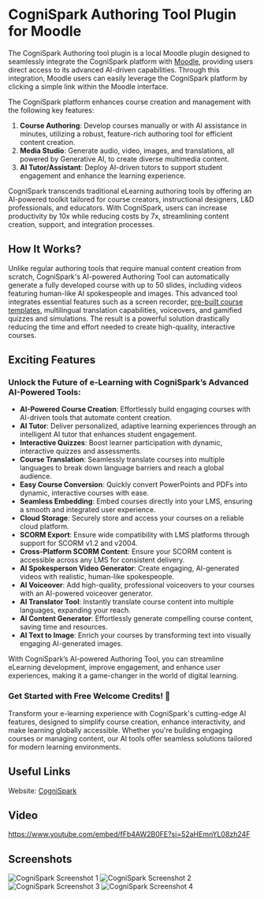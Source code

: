 # CogniSpark Authoring Tool Plugin for Moodle

The CogniSpark Authoring tool plugin is a local Moodle plugin designed to seamlessly integrate the CogniSpark platform with [Moodle](https://www.paradisosolutions.com/what-is-moodle/), providing users direct access to its advanced AI-driven capabilities. Through this integration, Moodle users can easily leverage the CogniSpark platform by clicking a simple link within the Moodle interface. 

The CogniSpark platform enhances course creation and management with the following key features: 

1. **Course Authoring**: Develop courses manually or with AI assistance in minutes, utilizing a robust, feature-rich authoring tool for efficient content creation.
2. **Media Studio**: Generate audio, video, images, and translations, all powered by Generative AI, to create diverse multimedia content.
3. **AI Tutor/Assistant**: Deploy AI-driven tutors to support student engagement and enhance the learning experience. 

CogniSpark transcends traditional eLearning authoring tools by offering an AI-powered toolkit tailored for course creators, instructional designers, L&D professionals, and educators. With CogniSpark, users can increase productivity by 10x while reducing costs by 7x, streamlining content creation, support, and integration processes. 

## How It Works?

Unlike regular authoring tools that require manual content creation from scratch, CogniSpark's AI-powered Authoring Tool can automatically generate a fully developed course with up to 50 slides, including videos featuring human-like AI spokespeople and images. This advanced tool integrates essential features such as a screen recorder, [pre-built course templates](https://www.paradisosolutions.com/elearning-course-examples/), multilingual translation capabilities, voiceovers, and gamified quizzes and simulations. The result is a powerful solution drastically reducing the time and effort needed to create high-quality, interactive courses.

## Exciting Features

### Unlock the Future of e-Learning with CogniSpark’s Advanced AI-Powered Tools:
- **AI-Powered Course Creation**: Effortlessly build engaging courses with AI-driven tools that automate content creation.
- **AI Tutor**: Deliver personalized, adaptive learning experiences through an intelligent AI tutor that enhances student engagement.
- **Interactive Quizzes**: Boost learner participation with dynamic, interactive quizzes and assessments. 
- **Course Translation**: Seamlessly translate courses into multiple languages to break down language barriers and reach a global audience.
- **Easy Course Conversion**: Quickly convert PowerPoints and PDFs into dynamic, interactive courses with ease. 
- **Seamless Embedding**: Embed courses directly into your LMS, ensuring a smooth and integrated user experience.
- **Cloud Storage**: Securely store and access your courses on a reliable cloud platform.  
- **SCORM Export**: Ensure wide compatibility with LMS platforms through support for SCORM v1.2 and v2004. 
- **Cross-Platform SCORM Content**: Ensure your SCORM content is accessible across any LMS for consistent delivery. 
- **AI Spokesperson Video Generator**: Create engaging, AI-generated videos with realistic, human-like spokespeople. 
- **AI Voiceover**: Add high-quality, professional voiceovers to your courses with an AI-powered voiceover generator.
- **AI Translator Tool**: Instantly translate course content into multiple languages, expanding your reach. 
- **AI Content Generator**: Effortlessly generate compelling course content, saving time and resources. 
- **AI Text to Image**: Enrich your courses by transforming text into visually engaging AI-generated images.

With CogniSpark’s AI-powered Authoring Tool, you can streamline eLearning development, improve engagement, and enhance user experiences, making it a game-changer in the world of digital learning. 

### Get Started with Free Welcome Credits! 🎉
Transform your e-learning experience with CogniSpark's cutting-edge AI features, designed to simplify course creation, enhance interactivity, and make learning globally accessible. Whether you're building engaging courses or managing content, our AI tools offer seamless solutions tailored for modern learning environments. 

## Useful Links
Website: [CogniSpark](https://www.cognispark.ai/)

## Video
https://www.youtube.com/embed/fFb4AW2B0FE?si=52aHEmnYL08zh24F

## Screenshots
![CogniSpark Screenshot 1](images/screenshot1.png)
![CogniSpark Screenshot 2](images/screenshot2.png)
![CogniSpark Screenshot 3](images/screenshot3.png)
![CogniSpark Screenshot 4](images/screenshot4.png)
